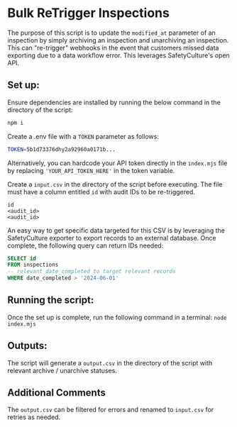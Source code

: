 # Bulk ReTrigger Inspections

The purpose of this script is to update the `modified_at` parameter of an inspection by simply archiving an inspection and unarchiving an inspection. This can "re-trigger" webhooks in the event that customers missed data exporting due to a data workflow error. This leverages SafetyCulture's open API.

## Set up:

Ensure dependencies are installed by running the below command in the directory of the script:

```bash
npm i
```

Create a .env file with a `TOKEN` parameter as follows:

```bash
TOKEN=5b1d73376dhy2a92960a0171b...
```

Alternatively, you can hardcode your API token directly in the `index.mjs` file by replacing `'YOUR_API_TOKEN_HERE'` in the token variable.

Create a `input.csv` in the directory of the script before executing. The file must have a column entitled `id` with audit IDs to be re-triggered.

```csv
id
<audit_id>
<audit_id>
```

An easy way to get specific data targeted for this CSV is by leveraging the SafetyCulture exporter to export records to an external database. Once complete, the following query can return IDs needed:

```sql
SELECT id
FROM inspections
-- relevant date_completed to target relevant records
WHERE date_completed > '2024-06-01'
```

## Running the script:

Once the set up is complete, run the following command in a terminal:
`node index.mjs`

## Outputs:

The script will generate a `output.csv` in the directory of the script with relevant archive / unarchive statuses.

## Additional Comments

The `output.csv` can be filtered for errors and renamed to `input.csv` for retries as needed.
